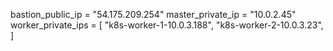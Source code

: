 bastion_public_ip = "54.175.209.254"
master_private_ip = "10.0.2.45"
worker_private_ips = [
  "k8s-worker-1-10.0.3.188",
  "k8s-worker-2-10.0.3.23",
]

